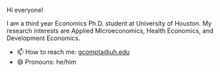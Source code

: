 Hi everyone! 

I am a third year Economics Ph.D. student at University of Houston. My research interests are Applied Microeconomics, Health Economics, and Development Economics.

- 📫 How to reach me: <gcompta@uh.edu>
- 😄 Pronouns: he/him

